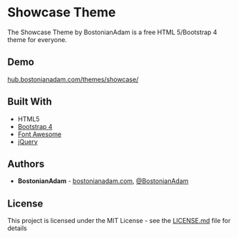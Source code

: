 # Showcase Theme
The Showcase Theme by BostonianAdam is a free HTML 5/Bootstrap 4 theme for everyone.

## Demo
[hub.bostonianadam.com/themes/showcase/](https://hub.bostonianadam.com/themes/showcase/)

## Built With
* HTML5
* [Bootstrap 4](https://getbootstrap.com/)
* [Font Awesome](https://fontawesome.com/)
* [jQuery](https://jquery.com/)

## Authors
* **BostonianAdam** - [bostonianadam.com](https://bostonianadam.com/), [@BostonianAdam](https://twitter.com/BostonianAdam)

## License
This project is licensed under the MIT License - see the [LICENSE.md](LICENSE.md) file for details
